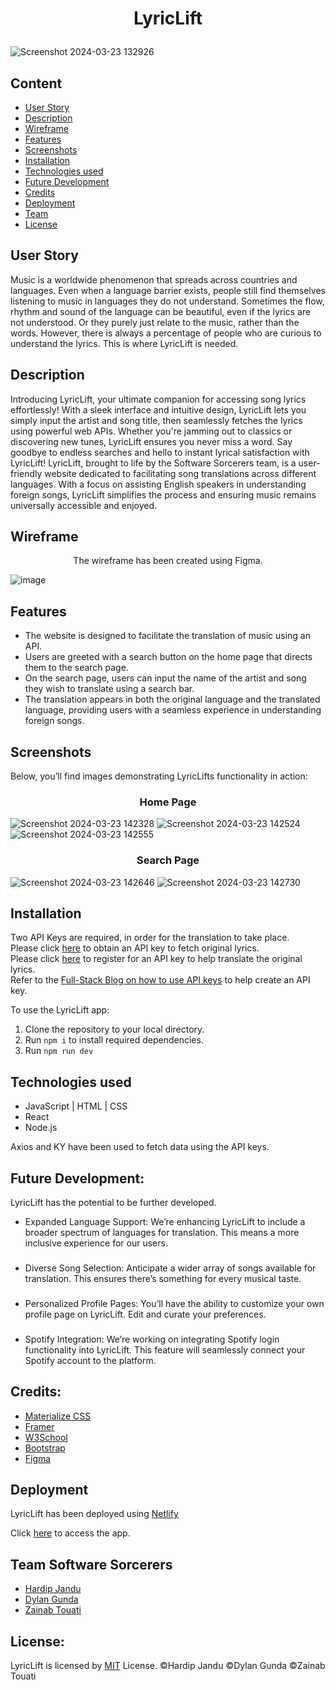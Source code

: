 # <p align="center">LyricLift
![Screenshot 2024-03-23 132926](https://github.com/HJandu/LyricLift/assets/116304118/49501585-3dc1-4158-9421-46b0a3ac8190)


## Content 
* [User Story](#userstory-header)
* [Description](#descr-header)
* [Wireframe](#wireframe-header)
* [Features](#feat-header)
* [Screenshots](#screen-header)
* [Installation](#install-header)
* [Technologies used](#tech-header)
* [Future Development](#dev-header)
* [Credits](#cred-header)
* [Deployment](#deploy-header)
* [Team](#coll-header)
* [License](#lic-header)

## <a id="userstory-header"></a> User Story
Music is a worldwide phenomenon that spreads across countries and languages. Even when a language barrier exists, people still find themselves listening to music in languages they do not understand. Sometimes the flow, rhythm and sound of the language can be beautiful, even if the lyrics are not understood. Or they purely just relate to the music, rather than the words. However, there is always a percentage of people who are curious to understand the lyrics. This is where LyricLift is needed. 

## <a id="descr-header"></a> Description
Introducing LyricLift, your ultimate companion for accessing song lyrics effortlessly! With a sleek interface and intuitive design, LyricLift lets you simply input the artist and song title, then seamlessly fetches the lyrics using powerful web APIs. Whether you're jamming out to classics or discovering new tunes, LyricLift ensures you never miss a word. Say goodbye to endless searches and hello to instant lyrical satisfaction with LyricLift!
LyricLift, brought to life by the Software Sorcerers team, is a user-friendly website dedicated to facilitating song translations across different languages. With a focus on assisting English speakers in understanding foreign songs, LyricLift simplifies the process and ensuring music remains universally accessible and enjoyed.

## <a id="wireframe-header"></a> Wireframe
<p align="center"> The wireframe has been created using Figma.

![image](https://github.com/HJandu/LyricLift/assets/116304118/cada61b5-6eb6-45c7-bf96-9498be4ffebb)

## <a id="feat-header"></a>Features
- The website is designed to facilitate the translation of music using an API.
- Users are greeted with a search button on the home page that directs them to the search page.
- On the search page, users can input the name of the artist and song they wish to translate using a search bar.
- The translation appears in both the original language and the translated language, providing users with a seamless experience in understanding foreign songs.

## <a id="screen-header"></a>Screenshots
Below, you’ll find images demonstrating LyricLifts functionality in action:
### <p align="center">Home Page
![Screenshot 2024-03-23 142328](https://github.com/HJandu/LyricLift/assets/116304118/c4d70052-0fd5-4161-a862-aa317c7fa524)
![Screenshot 2024-03-23 142524](https://github.com/HJandu/LyricLift/assets/116304118/199ef68a-ff7b-4a79-8f0f-d0ef96c2e17b)
![Screenshot 2024-03-23 142555](https://github.com/HJandu/LyricLift/assets/116304118/ffad5b6d-2feb-498b-a054-9b5289c6747b)

### <p align="center">Search Page
![Screenshot 2024-03-23 142646](https://github.com/HJandu/LyricLift/assets/116304118/e7e876b2-eb13-4ac4-94a8-ba5bbfdf1bcf)
![Screenshot 2024-03-23 142730](https://github.com/HJandu/LyricLift/assets/116304118/51b0692c-b51c-4135-90aa-feb5be2016bf)

## <a id="install-header"></a> Installation
Two API Keys are required, in order for the translation to take place. <br>
Please click [here](https://lyrics.ovh/) to obtain an API key to fetch original lyrics. <br>
Please click [here](https://rapidapi.com/microsoft-azure-org-microsoft-cognitive-services/api/microsoft-translator-text) to register for an API key to help translate the original lyrics. <br> 
Refer to the [Full-Stack Blog on how to use API keys](https://coding-boot-camp.github.io/full-stack/apis/how-to-use-api-keys) to help create an API key. <br>

To use the LyricLift app:
1) Clone the repository to your local directory.
2) Run `npm i` to install required dependencies.
3) Run `npm run dev`

## <a id="tech-header"></a>Technologies used
- JavaScript | HTML | CSS
- React
- Node.js

Axios and KY have been used to fetch data using the API keys. 
  
## <a id="dev-header"></a>Future Development:
LyricLift has the potential to be further developed. 
- Expanded Language Support: We’re enhancing LyricLift to include a broader spectrum of languages for translation. This means a more inclusive experience for our users.
###
- Diverse Song Selection: Anticipate a wider array of songs available for translation. This ensures there’s something for every musical taste.
###
- Personalized Profile Pages: You’ll have the ability to customize your own profile page on LyricLift. Edit and curate your preferences.
###
- Spotify Integration: We’re working on integrating Spotify login functionality into LyricLift. This feature will seamlessly connect your Spotify account to the platform.
  
## <a id="cred-header"></a>Credits:
* [Materialize CSS](https://materializecss.com)
* [Framer](https://www.framer.com/motion/animation/)
* [W3School](https://www.w3schools.com)
* [Bootstrap](https://getbootstrap.com)
* [Figma](https://www.figma.com)

## <a id="deploy-header"></a>Deployment
LyricLift has been deployed using [Netlify](https://www.netlify.com/) 

Click [here](https://lyriclift.netlify.app/) to access the app.

## <a id="coll-header"></a> Team Software Sorcerers 
* [Hardip Jandu](https://github.com/HJandu)
* [Dylan Gunda](https://github.com/ohhmydeezy)
* [Zainab Touati](https://github.com/Zai-hub)

## <a id="lic-header"></a>License:
LyricLift is licensed by [MIT](https://github.com/HJandu/LyricLift/tree/main?tab=MIT-1-ov-file) License. &copy;Hardip Jandu &copy;Dylan Gunda  &copy;Zainab Touati

